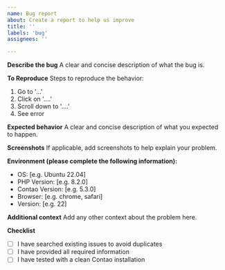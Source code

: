 ```yaml
---
name: Bug report
about: Create a report to help us improve
title: ''
labels: 'bug'
assignees: ''

---
```


**Describe the bug**
A clear and concise description of what the bug is.

**To Reproduce**
Steps to reproduce the behavior:
1. Go to '...'
2. Click on '....'
3. Scroll down to '....'
4. See error

**Expected behavior**
A clear and concise description of what you expected to happen.

**Screenshots**
If applicable, add screenshots to help explain your problem.

**Environment (please complete the following information):**
 - OS: [e.g. Ubuntu 22.04]
 - PHP Version: [e.g. 8.2.0]
 - Contao Version: [e.g. 5.3.0]
 - Browser: [e.g. chrome, safari]
 - Version: [e.g. 22]

**Additional context**
Add any other context about the problem here.

**Checklist**
- [ ] I have searched existing issues to avoid duplicates
- [ ] I have provided all required information
- [ ] I have tested with a clean Contao installation 